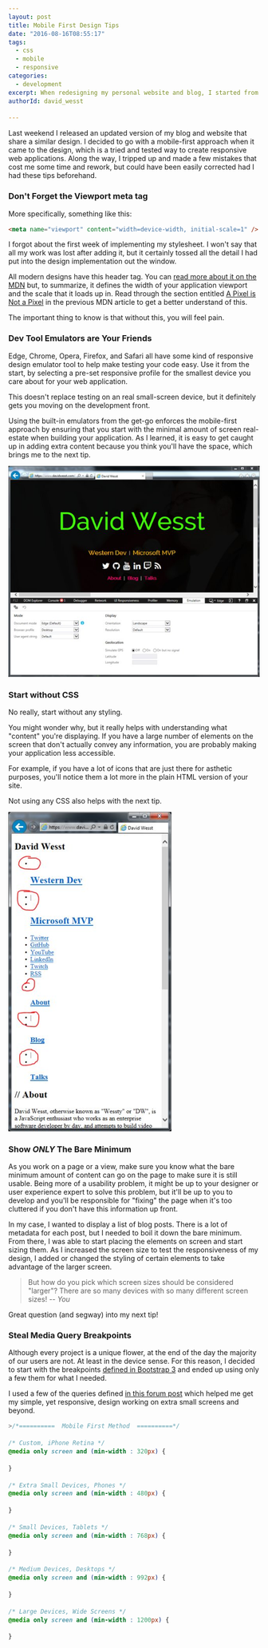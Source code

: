 ```yaml
---
layout: post
title: Mobile First Design Tips
date: "2016-08-16T08:55:17"
tags:
  - css
  - mobile
  - responsive
categories:
  - development
excerpt: When redesigning my personal website and blog, I started from scratch and attempted to apply a mobile-first design approach. Here are a few tips that I picked up along the way while creating and implementing my new design that might prevent some mistakes on your own sites.
authorId: david_wesst

---
```


Last weekend I released an updated version of my blog and website that share a similar design. I decided to go with a mobile-first approach when it came to the design, which is a tried and tested way to create responsive web applications. Along the way, I tripped up and made a few mistakes that cost me some time and rework, but could have been easily corrected had I had these tips beforehand.

### Don't Forget the Viewport meta tag
More specifically, something like this:

```html
<meta name="viewport" content="width=device-width, initial-scale=1" />
```

I forgot about the first week of implementing my stylesheet. I won't say that all my work was lost after adding it, but it certainly tossed all the detail I had put into the design implementation out the window.

All modern designs have this header tag. You can [read more about it on the MDN](https://developer.mozilla.org/en/docs/Mozilla/Mobile/Viewport_meta_tag) but, to summarize, it defines the width of your application viewport and the scale that it loads up in. Read through the section entitled [A Pixel is Not a Pixel](https://developer.mozilla.org/en/docs/Mozilla/Mobile/Viewport_meta_tag#A_pixel_is_not_a_pixel) in the previous MDN article to get a better understand of this.

The important thing to know is that without this, you will feel pain.

### Dev Tool Emulators are Your Friends
Edge, Chrome, Opera, Firefox, and Safari all have some kind of responsive design emulator tool to help make testing your code easy. Use it from the start, by selecting a pre-set responsive profile for the smallest device you care about for your web application.

This doesn't replace testing on an real small-screen device, but it definitely gets you moving on the development front.

Using the built-in emulators from the get-go enforces the mobile-first approach by ensuring that you start with the minimal amount of screen real-estate when building your application. As I learned, it is easy to get caught up in adding extra content because you think you'll have the space, which brings me to the next tip. 

![Responsive Tools in Internet Explorer](5JsR2Icl.png)

### Start without CSS

No really, start without any styling.

You might wonder why, but it really helps with understanding what "content" you're displaying. If you have a large number of elements on the screen that don't actually convey any information, you are probably making your application less accessible. 

For example, if you have a lot of icons that are just there for asthetic purposes, you'll notice them a lot more in the plain HTML version of your site. 

Not using any CSS also helps with the next tip.

![My site without CSS](TCDTcPGl.png)

### Show _ONLY_ The Bare Minimum
As you work on a page or a view, make sure you know what the bare minimum amount of content can go on the page to make sure it is still usable. Being more of a usability problem, it might be up to your designer or user experience expert to solve this problem, but it'll be up to you to develop and you'll be responsible for "fixing" the page when it's too cluttered if you don't have this information up front.

In my case, I wanted to display a list of blog posts. There is a lot of metadata for each post, but I needed to boil it down the bare minimum. From there, I was able to start placing the elements on screen and start sizing them. As I increased the screen size to test the responsiveness of my design, I added or changed the styling of certain elements to take advantage of the larger screen.

> But how do you pick which screen sizes should be considered "larger"? There are so many devices with so many different screen sizes! _-- You_

Great question (and segway) into my next tip!

### Steal Media Query Breakpoints
Although every project is a unique flower, at the end of the day the majority of our users are not. At least in the device sense. For this reason, I decided to start with the breakpoints [defined in Bootstrap 3](http://getbootstrap.com/css/#responsive-utilities) and ended up using only a few them for what I needed.

I used a few of the queries defined [in this forum post](https://teamtreehouse.com/community/are-there-standard-media-query-break-points) which helped me get my simple, yet responsive, design working on extra small screens and beyond.

```css
>/*==========  Mobile First Method  ==========*/

/* Custom, iPhone Retina */ 
@media only screen and (min-width : 320px) {

}

/* Extra Small Devices, Phones */ 
@media only screen and (min-width : 480px) {

}

/* Small Devices, Tablets */
@media only screen and (min-width : 768px) {

}

/* Medium Devices, Desktops */
@media only screen and (min-width : 992px) {

}

/* Large Devices, Wide Screens */
@media only screen and (min-width : 1200px) {

}
```
